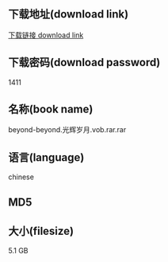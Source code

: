 ## 下载地址(download link)
[下载链接 download link](https://tutu365.netlify.app/?s=beyond-beyond.%E5%85%89%E8%BE%89%E5%B2%81%E6%9C%88.vob.rar)

## 下载密码(download password)
1411

## 名称(book name)
beyond-beyond.光辉岁月.vob.rar.rar

## 语言(language)
chinese

## MD5


## 大小(filesize)
5.1 GB
